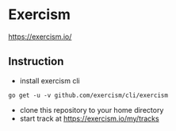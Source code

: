 # Exercism

https://exercism.io/

## Instruction

- install exercism cli

```
go get -u -v github.com/exercism/cli/exercism
```

- clone this repository to your home directory
- start track at https://exercism.io/my/tracks


